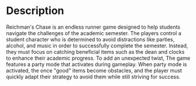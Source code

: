 # Description
Reichman's Chase is an endless runner game designed to help students navigate the challenges of the academic semester. The players control a student character who is determined to avoid distractions like parties, alcohol, and music in order to successfully complete the semester. Instead, they must focus on catching beneficial items such as the dean and clocks to enhance their academic progress.
To add an unexpected twist, The game features a party mode that activates during gameplay. When party mode is activated, the once "good" items become obstacles, and the player must quickly adapt their strategy to avoid them while still striving for success.
